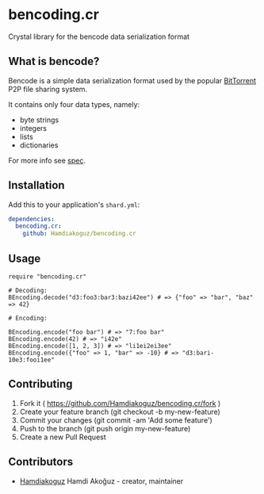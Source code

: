 # bencoding.cr

Crystal library for the bencode data serialization format


What is bencode?
----------------

Bencode is a simple data serialization format used by the popular
[BitTorrent](http://bittorrent.org/) P2P file sharing system.

It contains only four data types, namely:

- byte strings
- integers
- lists
- dictionaries

For more info see [spec](http://www.bittorrent.org/beps/bep_0003.html#bencoding).


## Installation


Add this to your application's `shard.yml`:

```yaml
dependencies:
  bencoding.cr:
    github: Hamdiakoguz/bencoding.cr
```


## Usage


```crystal
require "bencoding.cr"

# Decoding:
BEncoding.decode("d3:foo3:bar3:bazi42ee") # => {"foo" => "bar", "baz" => 42}

# Encoding:

BEncoding.encode("foo bar") # => "7:foo bar"
BEncoding.encode(42) # => "i42e"
BEncoding.encode([1, 2, 3]) # => "li1ei2ei3ee"
BEncoding.encode({"foo" => 1, "bar" => -10} # => "d3:bari-10e3:fooi1ee"
```


## Contributing

1. Fork it ( https://github.com/Hamdiakoguz/bencoding.cr/fork )
2. Create your feature branch (git checkout -b my-new-feature)
3. Commit your changes (git commit -am 'Add some feature')
4. Push to the branch (git push origin my-new-feature)
5. Create a new Pull Request

## Contributors

- [Hamdiakoguz](https://github.com/Hamdiakoguz) Hamdi Akoğuz - creator, maintainer
